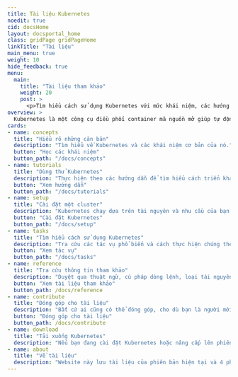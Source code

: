 ```yaml
---
title: Tài liệu Kubernetes
noedit: true
cid: docsHome
layout: docsportal_home
class: gridPage gridPageHome
linkTitle: "Tài liệu"
main_menu: true
weight: 10
hide_feedback: true
menu:
  main:
    title: "Tài liệu tham khảo"
    weight: 20
    post: >
      <p>Tìm hiểu cách sử dụng Kubernetes với mức khái niệm, các hướng dẫn và tài liệu tham khảo. Bạn thậm chí có thể <a href="/editdocs/" data-auto-burger-exclude>đóng góp cho các tài liệu</a>!</p>
overview: >
  Kubernetes là một công cụ điều phối container mã nguồn mở giúp tự động hóa triển khai, nhân rộng và quản lý các ứng dụng containerization. Dự án mã nguồn mở được host bởi Cloud Native Computing Foundation (<a href="https://www.cncf.io/about">CNCF</a>).
cards:
- name: concepts
  title: "Hiểu rõ những căn bản"
  description: "Tìm hiểu về Kubernetes và các khái niệm cơ bản của nó."
  button: "Học các khái niệm"
  button_path: "/docs/concepts"
- name: tutorials
  title: "Dùng thử Kubernetes"
  description: "Thực hiện theo các hướng dẫn để tìm hiểu cách triển khai các ứng dụng trong Kubernetes."
  button: "Xem hướng dẫn"
  button_path: "/docs/tutorials"
- name: setup
  title: "Cài đặt một cluster"
  description: "Kubernetes chạy dựa trên tài nguyên và nhu cầu của bạn."
  button: "Cài đặt Kubernetes"
  button_path: "/docs/setup"
- name: tasks
  title: "Tìm hiểu cách sử dụng Kubernetes"
  description: "Tra cứu các tác vụ phổ biến và cách thực hiện chúng theo các bước."
  button: "Xem tác vụ"
  button_path: "/docs/tasks"
- name: reference
  title: "Tra cứu thông tin tham khảo"
  description: "Duyệt qua thuật ngữ, cú pháp dòng lệnh, loại tài nguyên API và tài liệu công cụ cài đặt."
  button: "Xem tài liệu tham khảo"
  button_path: /docs/reference
- name: contribute
  title: "Đóng góp cho tài liệu"
  description: "Bất cứ ai cũng có thể đóng góp, cho dù bạn là người mới tham gia dự án này hay bạn đã có thời gian làm việc lâu dài với Kubernetes."
  button: "Đóng góp cho tài liệu"
  button_path: /docs/contribute
- name: download
  title: "Tải xuống Kubernetes"
  description: "Nếu bạn đang cài đặt Kubernetes hoặc nâng cấp lên phiên bản mới nhất, hãy tham khảo các ghi chú phát hành hiện tại."
- name: about
  title: "Về tài liệu"
  description: "Website này lưu tài liệu của phiên bản hiện tại và 4 phiên bản trước đây của Kubernetes."
---
```


